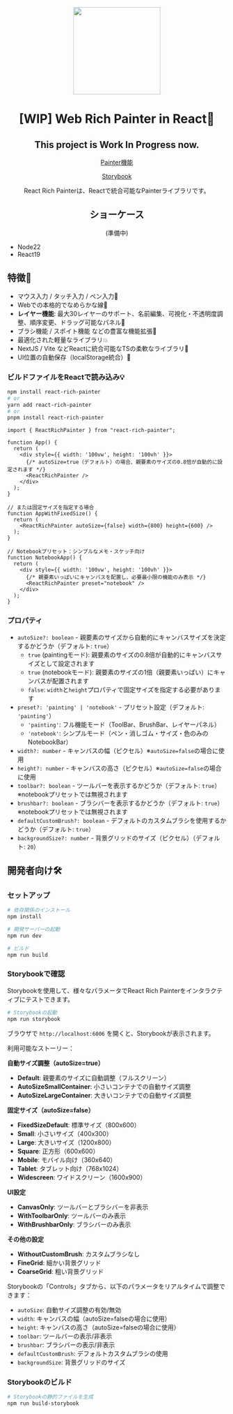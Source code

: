 <div align="center">
<img src="https://github.com/user-attachments/assets/8acfcd39-6028-4c82-b871-d59f10c30b69" width="200" />

# [WIP] Web Rich Painter in React🎨

## This project is Work In Progress now.

[Painter機能](https://github.com/user-attachments/assets/8b17c822-145f-4f95-96fd-ba266de453b4)

[Storybook](https://react-rich-painter.vercel.app)

React Rich Painterは、Reactで統合可能なPainterライブラリです。

## ショーケース

(準備中)

</div>

- Node22
- React19

## 特徴🌴
* マウス入力 / タッチ入力 / ペン入力🚀
* Webでの本格的でなめらかな線👥
* **レイヤー機能**: 最大30レイヤーのサポート、名前編集、可視化・不透明度調整、順序変更、ドラッグ可能なパネル📱
* ブラシ機能 / スポイト機能 などの豊富な機能拡張🎨
* 最適化された軽量なライブラリ💥
* NextJS / Vite などReactに統合可能なTSの柔軟なライブラリ🤖
* UI位置の自動保存（localStorage統合）💾

### ビルドファイルをReactで読み込み💡

```bash
npm install react-rich-painter
# or
yarn add react-rich-painter
# or
pnpm install react-rich-painter
```

```tsx
import { ReactRichPainter } from "react-rich-painter";

function App() {
  return (
    <div style={{ width: '100vw', height: '100vh' }}>
      {/* autoSize=true（デフォルト）の場合、親要素のサイズの0.8倍が自動的に設定されます */}
      <ReactRichPainter />
    </div>
  );
}

// または固定サイズを指定する場合
function AppWithFixedSize() {
  return (
    <ReactRichPainter autoSize={false} width={800} height={600} />
  );
}

// Notebookプリセット：シンプルなメモ・スケッチ向け
function NotebookApp() {
  return (
    <div style={{ width: '100vw', height: '100vh' }}>
      {/* 親要素いっぱいにキャンバスを配置し、必要最小限の機能のみ表示 */}
      <ReactRichPainter preset="notebook" />
    </div>
  );
}
```

### プロパティ

- `autoSize?: boolean` - 親要素のサイズから自動的にキャンバスサイズを決定するかどうか（デフォルト: `true`）
  - `true` (paintingモード): 親要素のサイズの0.8倍が自動的にキャンバスサイズとして設定されます
  - `true` (notebookモード): 親要素のサイズの1倍（親要素いっぱい）にキャンバスが配置されます
  - `false`: `width`と`height`プロパティで固定サイズを指定する必要があります
- `preset?: 'painting' | 'notebook'` - プリセット設定（デフォルト: `'painting'`）
  - `'painting'`: フル機能モード（ToolBar、BrushBar、レイヤーパネル）
  - `'notebook'`: シンプルモード（ペン・消しゴム・サイズ・色のみのNotebookBar）
- `width?: number` - キャンバスの幅（ピクセル）※`autoSize=false`の場合に使用
- `height?: number` - キャンバスの高さ（ピクセル）※`autoSize=false`の場合に使用
- `toolbar?: boolean` - ツールバーを表示するかどうか（デフォルト: `true`）※notebookプリセットでは無視されます
- `brushbar?: boolean` - ブラシバーを表示するかどうか（デフォルト: `true`）※notebookプリセットでは無視されます
- `defaultCustomBrush?: boolean` - デフォルトのカスタムブラシを使用するかどうか（デフォルト: `true`）
- `backgroundSize?: number` - 背景グリッドのサイズ（ピクセル）（デフォルト: `20`）

## 開発者向け🛠️

### セットアップ

```bash
# 依存関係のインストール
npm install

# 開発サーバーの起動
npm run dev

# ビルド
npm run build
```

### Storybookで確認

Storybookを使用して、様々なパラメータでReact Rich Painterをインタラクティブにテストできます。

```bash
# Storybookの起動
npm run storybook
```

ブラウザで `http://localhost:6006` を開くと、Storybookが表示されます。

利用可能なストーリー：

**自動サイズ調整（autoSize=true）**
- **Default**: 親要素のサイズに自動調整（フルスクリーン）
- **AutoSizeSmallContainer**: 小さいコンテナでの自動サイズ調整
- **AutoSizeLargeContainer**: 大きいコンテナでの自動サイズ調整

**固定サイズ（autoSize=false）**
- **FixedSizeDefault**: 標準サイズ（800x600）
- **Small**: 小さいサイズ（400x300）
- **Large**: 大きいサイズ（1200x800）
- **Square**: 正方形（600x600）
- **Mobile**: モバイル向け（360x640）
- **Tablet**: タブレット向け（768x1024）
- **Widescreen**: ワイドスクリーン（1600x900）

**UI設定**
- **CanvasOnly**: ツールバーとブラシバーを非表示
- **WithToolbarOnly**: ツールバーのみ表示
- **WithBrushbarOnly**: ブラシバーのみ表示

**その他の設定**
- **WithoutCustomBrush**: カスタムブラシなし
- **FineGrid**: 細かい背景グリッド
- **CoarseGrid**: 粗い背景グリッド

Storybookの「Controls」タブから、以下のパラメータをリアルタイムで調整できます：
- `autoSize`: 自動サイズ調整の有効/無効
- `width`: キャンバスの幅（autoSize=falseの場合に使用）
- `height`: キャンバスの高さ（autoSize=falseの場合に使用）
- `toolbar`: ツールバーの表示/非表示
- `brushbar`: ブラシバーの表示/非表示
- `defaultCustomBrush`: デフォルトカスタムブラシの使用
- `backgroundSize`: 背景グリッドのサイズ

### Storybookのビルド

```bash
# Storybookの静的ファイルを生成
npm run build-storybook
```
